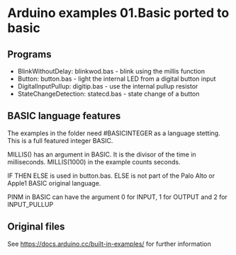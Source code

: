 # Arduino examples 01.Basic ported to basic

## Programs 

- BlinkWithoutDelay: blinkwod.bas - blink using the millis function
- Button: button.bas - light the internal LED from a digital button input
- DigitalInputPullup: digitip.bas - use the internal pullup resistor 
- StateChangeDetection: statecd.bas - state change of a button

## BASIC language features 

The examples in the folder need #BASICINTEGER as a language stetting. This is a full featured integer BASIC.

MILLIS() has an argument in BASIC. It is the divisor of the time in milliseconds. MILLIS(1000) in the example counts seconds. 

IF THEN ELSE is used in button.bas. ELSE is not part of the Palo Alto or Apple1 BASIC original language.

PINM in BASIC can have the argument 0 for INPUT, 1 for OUTPUT and 2 for INPUT_PULLUP

## Original files

See https://docs.arduino.cc/built-in-examples/ for further information


